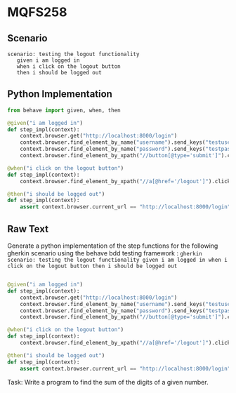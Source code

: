 # MQFS258
## Scenario
```gherkin
scenario: testing the logout functionality 
   given i am logged in 
   when i click on the logout button 
   then i should be logged out
```


## Python Implementation
```python
from behave import given, when, then

@given("i am logged in")
def step_impl(context):
    context.browser.get("http://localhost:8000/login")
    context.browser.find_element_by_name("username").send_keys("testuser")
    context.browser.find_element_by_name("password").send_keys("testpassword")
    context.browser.find_element_by_xpath("//button[@type='submit']").click()

@when("i click on the logout button")
def step_impl(context):
    context.browser.find_element_by_xpath("//a[@href='/logout']").click()

@then("i should be logged out")
def step_impl(context):
    assert context.browser.current_url == "http://localhost:8000/login"
```


## Raw Text
Generate a python implementation of the step functions for the following gherkin scenario using the behave bdd testing framework : ```gherkin scenario: testing the logout functionality given i am logged in when i click on the logout button then i should be logged out ```



```python from behave import given, when, then

@given("i am logged in")
def step_impl(context):
    context.browser.get("http://localhost:8000/login")
    context.browser.find_element_by_name("username").send_keys("testuser")
    context.browser.find_element_by_name("password").send_keys("testpassword")
    context.browser.find_element_by_xpath("//button[@type='submit']").click()

@when("i click on the logout button")
def step_impl(context):
    context.browser.find_element_by_xpath("//a[@href='/logout']").click()

@then("i should be logged out")
def step_impl(context):
    assert context.browser.current_url == "http://localhost:8000/login"
```

Task: Write a program to find the sum of the digits of a given number.
